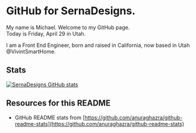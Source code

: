 # GitHub for SernaDesigns.

My name is Michael. Welcome to my GitHub page.  
Today is Friday, April 29 in Utah.  

I am a Front End Engineer, born and raised in California, now based in Utah @VivintSmartHome.

## Stats

[![SernaDesigns GitHub stats](https://github-readme-stats.vercel.app/api?username=sernadesigns&count_private=true&show_icons=true&theme=great-gatsby&custom_title=SernaDesigns%20GitHub%20Stats)](https://github.com/sernadesigns/github-readme-stats)

## Resources for this README

- GitHub README stats from [https://github.com/anuraghazra/github-readme-stats](https://github.com/anuraghazra/github-readme-stats)

<!--
**sernadesigns/sernadesigns** is a ✨ _special_ ✨ repository because its `README.md` (this file) appears on your GitHub profile.

Here are some ideas to get you started:

- 🔭 I’m currently working on ...
- 🌱 I’m currently learning ...
- 👯 I’m looking to collaborate on ...
- 🤔 I’m looking for help with ...
- 💬 Ask me about ...
- 📫 How to reach me: ...
- 😄 Pronouns: ...
- ⚡ Fun fact: ...
-->